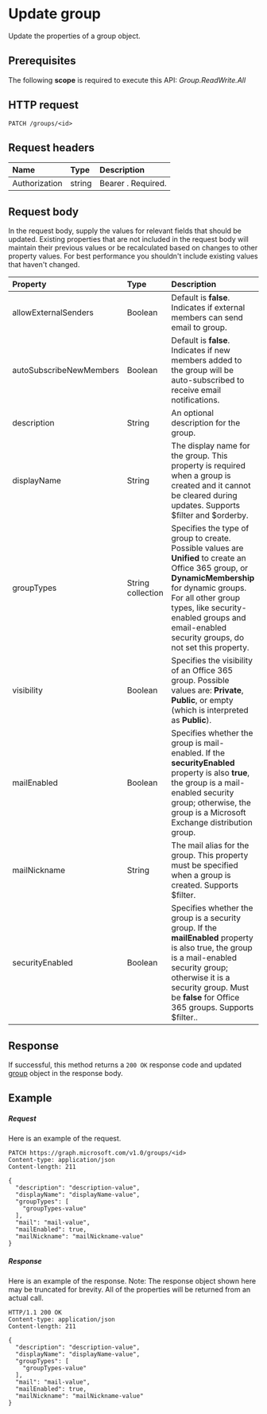 # Update group

Update the properties of a group object.
## Prerequisites
The following **scope** is required to execute this API: *Group.ReadWrite.All*

## HTTP request
<!-- { "blockType": "ignored" } -->
```http
PATCH /groups/<id>
```
## Request headers
| Name       | Type | Description|
|:-----------|:------|:----------|
| Authorization  | string  | Bearer <token>. Required. |

## Request body
In the request body, supply the values for relevant fields that should be updated. Existing properties that are not included in the request body will maintain their previous values or be recalculated based on changes to other property values. For best performance you shouldn't include existing values that haven't changed.

| Property	   | Type	|Description|
|:---------------|:--------|:----------|
|allowExternalSenders|Boolean|Default is **false**. Indicates if external members can send email to group.|
|autoSubscribeNewMembers|Boolean|Default is **false**. Indicates if new members added to the group will be auto-subscribed to receive email notifications.|
|description|String|An optional description for the group. |
|displayName|String|The display name for the group. This property is required when a group is created and it cannot be cleared during updates. Supports $filter and $orderby.|
|groupTypes|String collection|Specifies the type of group to create. Possible values are **Unified** to create an Office 365 group, or **DynamicMembership** for dynamic groups.  For all other group types, like security-enabled groups and email-enabled security groups, do not set this property.|
|visibility|Boolean|Specifies the visibility of an Office 365 group. Possible values are: **Private**, **Public**, or empty (which is interpreted as **Public**).|
|mailEnabled|Boolean|Specifies whether the group is mail-enabled. If the **securityEnabled** property is also **true**, the group is a mail-enabled security group; otherwise, the group is a Microsoft Exchange distribution group.|
|mailNickname|String|The mail alias for the group. This property must be specified when a group is created. Supports $filter.|
|securityEnabled|Boolean|Specifies whether the group is a security group. If the **mailEnabled** property is also true, the group is a mail-enabled security group; otherwise it is a security group. Must be **false** for Office 365 groups. Supports $filter..|

## Response
If successful, this method returns a `200 OK` response code and updated [group](../resources/group.md) object in the response body.
## Example
##### Request
Here is an example of the request.
<!-- {
  "blockType": "request",
  "name": "update_group"
}-->
```http
PATCH https://graph.microsoft.com/v1.0/groups/<id>
Content-type: application/json
Content-length: 211

{
  "description": "description-value",
  "displayName": "displayName-value",
  "groupTypes": [
    "groupTypes-value"
  ],
  "mail": "mail-value",
  "mailEnabled": true,
  "mailNickname": "mailNickname-value"
}
```
##### Response
Here is an example of the response. Note: The response object shown here may be truncated for brevity. All of the properties will be returned from an actual call.
<!-- {
  "blockType": "response",
  "truncated": true,
  "@odata.type": "microsoft.graph.group"
} -->
```http
HTTP/1.1 200 OK
Content-type: application/json
Content-length: 211

{
  "description": "description-value",
  "displayName": "displayName-value",
  "groupTypes": [
    "groupTypes-value"
  ],
  "mail": "mail-value",
  "mailEnabled": true,
  "mailNickname": "mailNickname-value"
}
```

<!-- uuid: 8fcb5dbc-d5aa-4681-8e31-b001d5168d79
2015-10-25 14:57:30 UTC -->
<!-- {
  "type": "#page.annotation",
  "description": "Update group",
  "keywords": "",
  "section": "documentation",
  "tocPath": ""
}-->

<!-- {
  "type": "#page.annotation",
  "description": "Update the properties of group object.",
  "tocPath": "/v1.0 reference/Groups/group/Update group",
  "apiVersion": "v1.0",
  "section": "documentation",
  "canonicalURL": ""
} -->
